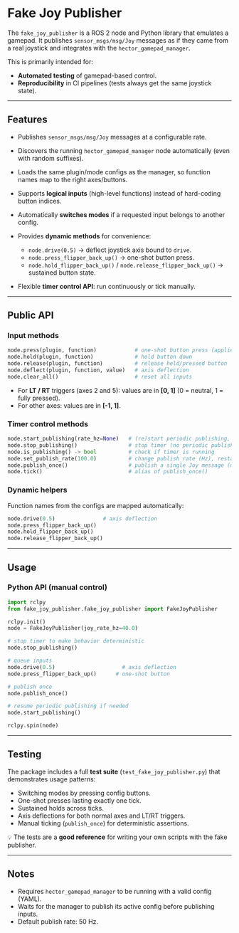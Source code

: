 # Fake Joy Publisher

The `fake_joy_publisher` is a ROS 2 node and Python library that emulates a gamepad.
It publishes `sensor_msgs/msg/Joy` messages as if they came from a real joystick and integrates with the `hector_gamepad_manager`.

This is primarily intended for:

* **Automated testing** of gamepad-based control.
* **Reproducibility** in CI pipelines (tests always get the same joystick state).

---

## Features

* Publishes `sensor_msgs/msg/Joy` messages at a configurable rate.
* Discovers the running `hector_gamepad_manager` node automatically (even with random suffixes).
* Loads the same plugin/mode configs as the manager, so function names map to the right axes/buttons.
* Supports **logical inputs** (high-level functions) instead of hard-coding button indices.
* Automatically **switches modes** if a requested input belongs to another config.
* Provides **dynamic methods** for convenience:

    * `node.drive(0.5)` → deflect joystick axis bound to `drive`.
    * `node.press_flipper_back_up()` → one-shot button press.
    * `node.hold_flipper_back_up()` / `node.release_flipper_back_up()` → sustained button state.
* Flexible **timer control API**: run continuously or tick manually.

---

## Public API

### Input methods

```python
node.press(plugin, function)            # one-shot button press (applied for one tick)
node.hold(plugin, function)             # hold button down
node.release(plugin, function)          # release held/pressed button
node.deflect(plugin, function, value)   # axis deflection
node.clear_all()                        # reset all inputs
```

* For **LT / RT** triggers (axes 2 and 5): values are in **\[0, 1]** (0 = neutral, 1 = fully pressed).
* For other axes: values are in **\[-1, 1]**.

### Timer control methods

```python
node.start_publishing(rate_hz=None)   # (re)start periodic publishing, optionally change rate
node.stop_publishing()                # stop timer (no periodic publishing)
node.is_publishing() -> bool          # check if timer is running
node.set_publish_rate(100.0)          # change publish rate (Hz), restart if needed
node.publish_once()                   # publish a single Joy message (manual tick)
node.tick()                           # alias of publish_once()
```

### Dynamic helpers

Function names from the configs are mapped automatically:

```python
node.drive(0.5)               # axis deflection
node.press_flipper_back_up()
node.hold_flipper_back_up()
node.release_flipper_back_up()
```

---

## Usage


### Python API (manual control)

```python
import rclpy
from fake_joy_publisher.fake_joy_publisher import FakeJoyPublisher

rclpy.init()
node = FakeJoyPublisher(joy_rate_hz=40.0)

# stop timer to make behavior deterministic
node.stop_publishing()

# queue inputs
node.drive(0.5)                     # axis deflection
node.press_flipper_back_up()      # one-shot button

# publish once
node.publish_once()

# resume periodic publishing if needed
node.start_publishing()

rclpy.spin(node)
```

---

## Testing

The package includes a full **test suite** (`test_fake_joy_publisher.py`) that demonstrates usage patterns:

* Switching modes by pressing config buttons.
* One-shot presses lasting exactly one tick.
* Sustained holds across ticks.
* Axis deflections for both normal axes and LT/RT triggers.
* Manual ticking (`publish_once`) for deterministic assertions.

💡 The tests are a **good reference** for writing your own scripts with the fake publisher.

---

## Notes

* Requires `hector_gamepad_manager` to be running with a valid config (YAML).
* Waits for the manager to publish its active config before publishing inputs.
* Default publish rate: 50 Hz.



